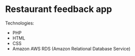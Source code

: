 # Restaurant feedback app

 Technologies:
 - PHP
 - HTML
 - CSS
 - Amazon AWS RDS (Amazon Relational Database Service)
 
